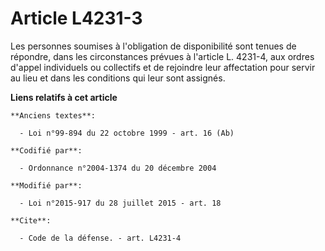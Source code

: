 # Article L4231-3

Les personnes soumises à l'obligation de disponibilité sont tenues de répondre, dans les circonstances prévues à l'article L.
4231-4, aux ordres d'appel individuels ou collectifs et de rejoindre leur affectation pour servir au lieu et dans les
conditions qui leur sont assignés.

**Liens relatifs à cet article**

	**Anciens textes**:

	  - Loi n°99-894 du 22 octobre 1999 - art. 16 (Ab)

	**Codifié par**:

	  - Ordonnance n°2004-1374 du 20 décembre 2004

	**Modifié par**:

	  - Loi n°2015-917 du 28 juillet 2015 - art. 18

	**Cite**:

	  - Code de la défense. - art. L4231-4

